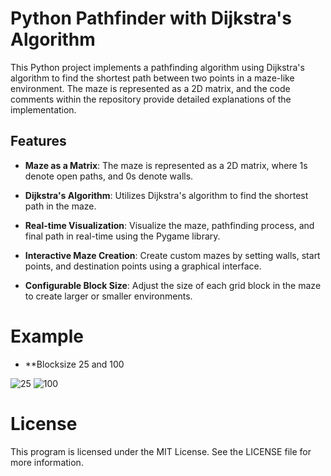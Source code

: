 # Python Pathfinder with Dijkstra's Algorithm

This Python project implements a pathfinding algorithm using Dijkstra's algorithm to find the shortest path between two points in a maze-like environment. The maze is represented as a 2D matrix, and the code comments within the repository provide detailed explanations of the implementation.

## Features

- **Maze as a Matrix**: The maze is represented as a 2D matrix, where 1s denote open paths, and 0s denote walls.

- **Dijkstra's Algorithm**: Utilizes Dijkstra's algorithm to find the shortest path in the maze.

- **Real-time Visualization**: Visualize the maze, pathfinding process, and final path in real-time using the Pygame library.

- **Interactive Maze Creation**: Create custom mazes by setting walls, start points, and destination points using a graphical interface.

- **Configurable Block Size**: Adjust the size of each grid block in the maze to create larger or smaller environments.

# Example
- **Blocksize 25 and 100

![25](https://github.com/raphsenn/Python-Pathfinder-with-Dijkstras-Algorithm/assets/88326020/6b839031-7bc9-42ff-9544-64453a5cb4a5)
![100](https://github.com/raphsenn/Python-Pathfinder-with-Dijkstras-Algorithm/assets/88326020/1415e22c-b193-4fe9-bb86-8ba51b04aa01)


# License
This program is licensed under the MIT License. See the LICENSE file for more information.
